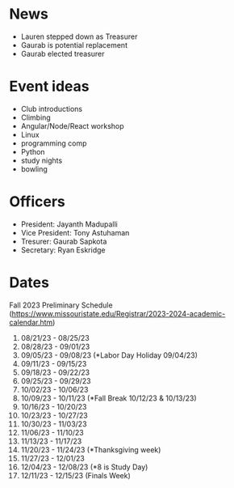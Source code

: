 # News

- Lauren stepped down as Treasurer
- Gaurab is potential replacement
- Gaurab elected treasurer

# Event ideas

- Club introductions
- Climbing
- Angular/Node/React workshop
- Linux
- programming comp
- Python
- study nights
- bowling

# Officers

- President: Jayanth Madupalli
- Vice President: Tony Astuhaman
- Tresurer: Gaurab Sapkota
- Secretary: Ryan Eskridge

# Dates

Fall 2023 Preliminary Schedule (https://www.missouristate.edu/Registrar/2023-2024-academic-calendar.htm)

1. 08/21/23 - 08/25/23
2. 08/28/23 - 09/01/23
3. 09/05/23 - 09/08/23 (\*Labor Day Holiday 09/04/23)
4. 09/11/23 - 09/15/23
5. 09/18/23 - 09/22/23
6. 09/25/23 - 09/29/23
7. 10/02/23 - 10/06/23
8. 10/09/23 - 10/11/23 (\*Fall Break 10/12/23 & 10/13/23)
9. 10/16/23 - 10/20/23
10. 10/23/23 - 10/27/23
11. 10/30/23 - 11/03/23
12. 11/06/23 - 11/10/23
13. 11/13/23 - 11/17/23
14. 11/20/23 - 11/24/23 (\*Thanksgiving week)
15. 11/27/23 - 12/01/23
16. 12/04/23 - 12/08/23 (\*8 is Study Day)
17. 12/11/23 - 12/15/23 (Finals Week)
